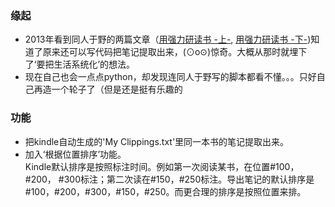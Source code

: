 ### 缘起
* 2013年看到同人于野的两篇文章（[用强力研读书 -上-](http://www.geekonomics10000.com/376), [用强力研读书 -下-](http://www.geekonomics10000.com/380))知道了原来还可以写代码把笔记提取出来，(⊙o⊙)惊奇。大概从那时就埋下了‘要把生活系统化’的想法。
* 现在自己也会一点点python，却发现连同人于野写的脚本都看不懂。。。只好自己再造一个轮子了（但是还是挺有乐趣的

### 功能
* 把kindle自动生成的'My Clippings.txt'里同一本书的笔记提取出来。
* 加入‘根据位置排序’功能。  
Kindle默认排序是按照标注时间。例如第一次阅读某书，在位置#100， #200， #300标注；第二次读在#150，#250标注。导出笔记的默认排序是#100，#200，#300，#150，#250。而更合理的排序是按照位置来排。
